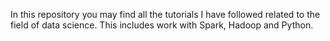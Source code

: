 In this repository you may find all the tutorials I have followed related to the field of data science. This includes work with Spark, Hadoop and Python.
